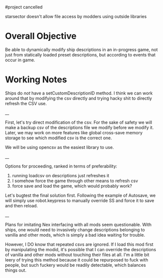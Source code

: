 #project cancelled

starsector doesn't allow file access by modders using outside libraries







# Overall Objective

Be able to dynamically modify ship descriptions in an in-progress game, not just from statically loaded preset descriptions, but according to events that occur in game. 



# Working Notes

Ships do *not* have a setCustomDescriptionID method. I think we can work around that by modifying the csv directly and trying hacky shit to directly refresh the CSV use. 

__

First, let's try direct modification of the csv. For the sake of safety we will make a backup csv of the descriptions file we modify before we modify it. Later, we may work on more features like global cross-save memory storage to see which modified csv is the correct one. 

We will be using opencsv as the easiest library to use. 







__

Options for proceeding, ranked in terms of preferability:

1. running loadcsv on descriptions just refreshes it
2. I somehow force the game through other means to refresh csv
3. force save and load the game, which would probably work?

Let's bugtest the final solution first. Following the example of Autosave, we will simply use robot.keypress to manually override SS and force it to save and then reload. 


__

Plans for imitating Nex interfacing with all mods seem questionable. With ships, one would need to invasively change descriptions belonging to vanilla and other mods, which is simply a bad idea waiting for trouble. 

However, I DO know that repeated csvs are ignored. If I load this mod first by manipulating the modid, it's possible that I can override the descriptions of vanilla and other mods without touching their files at all. I'm a little bit leery of trying this method because it could be repurposed to fuck with people, but such fuckery would be readily detectable, which balances things out.


